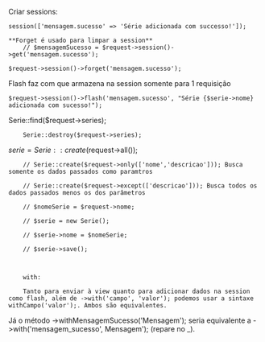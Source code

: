 Criar sessions: 


    session(['mensagem.sucesso' => 'Série adicionada com successo!']); 

    **Forget é usado para limpar a session** 
        // $mensagemSucesso = $request->session()->get('mensagem.sucesso');

    $request->session()->forget('mensagem.sucesso'); 

Flash faz com que armazena na session somente para 1 requisição 

    $request->session()->flash('mensagem.sucesso', "Série {$serie->nome} adicionada com sucesso!"); 

 

Serie::find($request->series); 

        Serie::destroy($request->series); 

  

 

$serie = Serie::create($request->all()); 

        // Serie::create($request->only(['nome','descricao'])); Busca somente os dados passados como paramtros 

        // Serie::create($request->except(['descricao'])); Busca todos os dados passados menos os dos parâmetros 

        // $nomeSerie = $request->nome; 

        // $serie = new Serie(); 

        // $serie->nome = $nomeSerie; 

        // $serie->save(); 



        with:

        Tanto para enviar à view quanto para adicionar dados na session como flash, além de ->with('campo', 'valor'); podemos usar a sintaxe withCampo('valor');. Ambos são equivalentes.

Já o método ->withMensagemSucesso('Mensagem'); seria equivalente a ->with('mensagem_sucesso', Mensagem'); (repare no _).